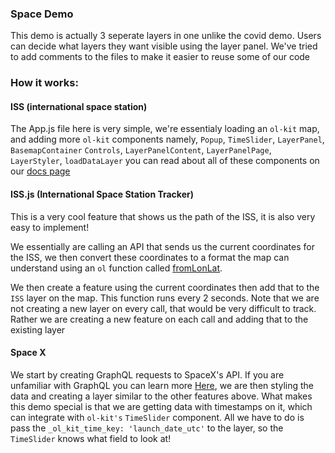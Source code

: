 ### Space Demo

This demo is actually 3 seperate layers in one unlike the covid demo. Users can decide what layers they want visible using the layer panel. We've tried to add comments to the files to make it easier to reuse some of our code

### How it works:

#### ISS (international space station)

The App.js file here is very simple, we're essentialy loading an `ol-kit` map, and adding more `ol-kit` components namely, `Popup`, `TimeSlider`, `LayerPanel`, `BasemapContainer` `Controls`, `LayerPanelContent`, `LayerPanelPage`, `LayerStyler`, `loadDataLayer` you can read about all of these components on our [docs page](https://ol-kit.com/docs.html)

#### ISS.js (International Space Station Tracker)

This is a very cool feature that shows us the path of the ISS, it is also very easy to implement!

 We essentially are calling an API that sends us the current coordinates for the ISS, we then convert these coordinates to a format the map can understand using an `ol` function called [fromLonLat](https://openlayers.org/en/latest/apidoc/module-ol_proj.html).

We then create a feature using the current coordinates then add that to the `ISS` layer on the map. This function runs every 2 seconds. Note that we are not creating a new layer on every call, that would be very difficult to track. Rather we are creating a new feature on each call and adding that to the existing layer


#### Space X

We start by creating GraphQL requests to SpaceX's API. If you are unfamiliar with GraphQL you can learn more [Here](https://graphql.org/learn/), we are then styling the data and creating a layer similar to the other features above. What makes this demo special is that we are getting data with timestamps on it, which can integrate with `ol-kit's` `TimeSlider` component. All we have to do is pass the `_ol_kit_time_key: 'launch_date_utc'` to the layer, so the `TimeSlider` knows what field to look at!